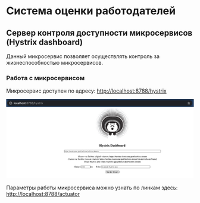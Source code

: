 # Система оценки работодателей

## Сервер контроля доступности микросервисов (Hystrix dashboard)

Данный микросервис позволяет осуществлять контроль за жизнеспособностью микросервисов. 

### Работа с микросервисом

Микросервис доступен по адресу: [http://localhost:8788/hystrix](http://localhost:8788/hystrix)

![Hystrix dashboard](../doc/screens/hystrix-dashboard-1.png)

Параметры работы микросервиса можно узнать по линкам здесь: [http://localhost:8788/actuator](http://localhost:8788/actuator)
